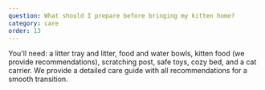 ```yaml
---
question: What should I prepare before bringing my kitten home?
category: care
order: 13
---
```


You'll need: a litter tray and litter, food and water bowls, kitten food (we provide recommendations), scratching post, safe toys, cozy bed, and a cat carrier. We provide a detailed care guide with all recommendations for a smooth transition.
